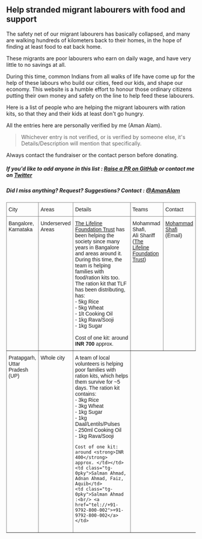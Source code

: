 ## Help stranded migrant labourers with food and support

The safety net of our migrant labourers has basically collapsed, and many are walking hundreds of kilometers 
back to their homes, in the hope of finding at least food to eat back home. 

These migrants are poor labourers who earn on daily wage, and have very little to no savings at all.

During this time, common Indians from all walks of life have come up for the help of these labours who build our 
cities, feed our kids, and shape our economy. This website is a humble effort to honour
those ordinary citizens putting their own money and safety on the line to help feed these labourers.

Here is a list of people who are helping the migrant labourers with ration kits, so that they and their kids at least don't go hungry.

All the entries here are personally verified by me (Aman Alam).

> Whichever entry is not verified, or is verified by someone else, it's Details/Description will mention that specifically.

Always contact the fundraiser or the contact person before donating.

##### If you'd like to add anyone in this list : <a href="https://github.com/Sheikh-Aman/IndiaWithMigrants/blob/master/index.md" target="_blank" rel="noopener noreferrer">Raise a PR on GitHub</a> or contact me on <a href="https://twitter.com/AmanAlam" target="_blank" rel="noopener noreferrer">Twitter</a>

##### Did I miss anything? Request? Suggestions? Contact : <a href="https://twitter.com/AmanAlam" target="_blank" rel="noopener noreferrer">@AmanAlam</a>

<!-- Style Info -->
<style type="text/css">
.tg  {border-collapse:collapse;border-spacing:0;}
.tg td{border-color:black;border-style:solid;border-width:1px;font-family:Arial, sans-serif;font-size:14px;
  overflow:hidden;padding:10px 5px;word-break:normal;}
.tg th{border-color:black;border-style:solid;border-width:1px;font-family:Arial, sans-serif;font-size:14px;
  font-weight:normal;overflow:hidden;padding:10px 5px;word-break:normal;}
.tg .tg-0pky{border-color:inherit;text-align:left;vertical-align:top}
</style>


<table class="tg">
<thead>
  <tr>
    <th class="tg-0pky">City</th>
    <th class="tg-0pky">Areas</th>
    <th class="tg-0pky">Details</th>
    <th class="tg-0pky">Teams</th>
    <th class="tg-0pky">Contact</th>
  </tr>
</thead>
<tbody>
<!-- ------------ Lifeline Foundation ------------ -->
  <tr>
    <td class="tg-0pky">Bangalore, <br/>Karnataka<br></td>
    <td class="tg-0pky">Underserved Areas</td>
    <td class="tg-0pky"><a href="https://www.lifelinetrust.in/" target="_blank" rel="noopener noreferrer">The Lifeline Foundation Trust</a> has been helping the society since many years in Bangalore and areas around it. During this time, the team is helping families with food/ration kits too.<br/> The ration kit that TLF has been distributing, has:<br/>
    - 5kg Rice <br/>
    - 5kg Wheat <br/>
    - 1lt Cooking Oil <br/>
    - 1kg Rava/Sooji <br/>
    - 1kg Sugar <br/> <br/>
    Cost of one kit: around <strong>INR 700</strong> approx. </td>
    <td class="tg-0pky">Mohammad Shafi, <br/>
    Ali Shariff<br/>
    (<a href="https://www.lifelinetrust.in/" target="_blank" rel="noopener noreferrer">The Lifeline Foundation Trust</a>)</td>
    <td class="tg-0pky"><a href="mailto:https://www.example.com/" target="_blank" rel="noopener noreferrer">Mohammad Shafi</a><br/>(Email)</td>
  </tr>
  <tr>
    <td class="tg-0pky">Pratapgarh, <br/> Uttar Pradesh (UP)</td>
    <td class="tg-0pky">Whole city</td>
    <td class="tg-0pky">A team of local volunteers is helping poor families with ration kits, which helps them survive for ~5 days. The ration kit contains: <br/>
    - 3kg Rice <br/>
    - 3kg Wheat <br/>
    - 1kg Sugar <br/>
    - 1kg Daal/Lentils/Pulses <br/>
    - 250ml Cooking Oil <br/>
    - 1kg Rava/Sooji <br/>

    Cost of one kit: around <strong>INR 400</strong> approx. </td></td>
    <td class="tg-0pky">Salman Ahmad, Adnan Ahmad, Faiz, Aquib</td>
    <td class="tg-0pky">Salman Ahmad :<br/> <a href="tel://+91-9792-800-002">+91-9792-800-002</a></td>
  </tr>
  <!--<tr>
    <td class="tg-0pky"></td>
    <td class="tg-0pky"></td>
    <td class="tg-0pky"></td>
    <td class="tg-0pky"></td>
    <td class="tg-0pky"></td>
  </tr>-->
</tbody>
</table>
